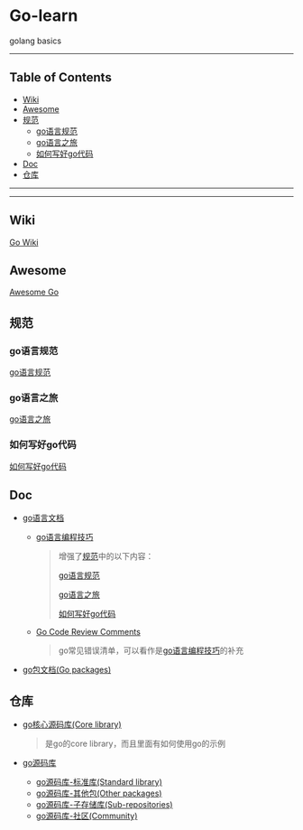 # Go-learn

golang basics

---

## Table of Contents

<!-- vim-markdown-toc GFM -->

* [Wiki](#wiki)
* [Awesome](#awesome)
* [规范](#规范)
    * [go语言规范](#go语言规范)
    * [go语言之旅](#go语言之旅)
    * [如何写好go代码](#如何写好go代码)
* [Doc](#doc)
* [仓库](#仓库)

<!-- vim-markdown-toc -->

---

---

## Wiki

[Go Wiki](https://github.com/golang/go/wiki)

## Awesome

[Awesome Go](https://awesome-go.com)

## 规范

### go语言规范

[go语言规范](https://golang.org/ref/spec)

### go语言之旅

[go语言之旅](https://tour.golang.org)

### 如何写好go代码

[如何写好go代码](https://golang.org/doc/code.html)

## Doc

- [go语言文档](https://golang.org/doc)

    - [go语言编程技巧](https://golang.org/doc/effective_go.html)

        > 增强了[规范](#规范)中的以下内容：
        >
        > [go语言规范](#go语言规范)
        >
        > [go语言之旅](#go语言之旅)
        >
        > [如何写好go代码](#如何写好go代码)

    - [Go Code Review Comments](https://github.com/golang/go/wiki/CodeReviewComments)

        > go常见错误清单，可以看作是[go语言编程技巧](#go语言编程技巧)的补充

- [go包文档(Go packages)](https://godoc.org)

## 仓库

- [go核心源码库(Core library)](https://golang.org/src)

    > 是go的core library，而且里面有如何使用go的示例

- [go源码库](https://golang.org/pkg)

    - [go源码库-标准库(Standard library)](https://golang.org/pkg/#stdlib)
    - [go源码库-其他包(Other packages)](https://golang.org/pkg/#other)
    - [go源码库-子存储库(Sub-repositories)](https://golang.org/pkg/#subrepo)
    - [go源码库-社区(Community)](https://golang.org/pkg/#community)
